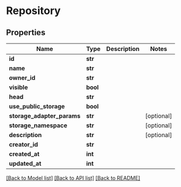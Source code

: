 # Repository

## Properties
Name | Type | Description | Notes
------------ | ------------- | ------------- | -------------
**id** | **str** |  | 
**name** | **str** |  | 
**owner_id** | **str** |  | 
**visible** | **bool** |  | 
**head** | **str** |  | 
**use_public_storage** | **bool** |  | 
**storage_adapter_params** | **str** |  | [optional] 
**storage_namespace** | **str** |  | [optional] 
**description** | **str** |  | [optional] 
**creator_id** | **str** |  | 
**created_at** | **int** |  | 
**updated_at** | **int** |  | 

[[Back to Model list]](../README.md#documentation-for-models) [[Back to API list]](../README.md#documentation-for-api-endpoints) [[Back to README]](../README.md)

